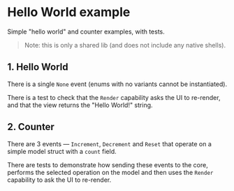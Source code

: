 # Hello World example

Simple "hello world" and counter examples, with tests.

> Note: this is only a shared lib (and does not include any native shells).

## 1. Hello World

There is a single `None` event (enums with no variants cannot be instantiated).

There is a test to check that the `Render` capability asks the UI to re-render, and that the view returns the "Hello World!" string.

## 2. Counter

There are 3 events — `Increment`, `Decrement` and `Reset` that operate on a simple model struct with a `count` field.

There are tests to demonstrate how sending these events to the core, performs the selected operation on the model and then uses the `Render` capability to ask the UI to re-render.
